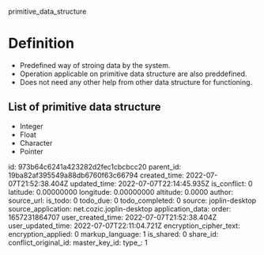 primitive_data_structure

  
# Definition
  
  
+ Predefined way of stroing data by the system.
+ Operation applicable on primitive data structure are also preddefined.
+ Does not need any other help from other data structure for functioning. 
  
## List of primitive data structure
  
  
+ Integer
+ Float
+ Character
+ Pointer
  

id: 973b64c6241a423282d2fec1cbcbcc20
parent_id: 19ba82af395549a88db6760f63c66794
created_time: 2022-07-07T21:52:38.404Z
updated_time: 2022-07-07T22:14:45.935Z
is_conflict: 0
latitude: 0.00000000
longitude: 0.00000000
altitude: 0.0000
author: 
source_url: 
is_todo: 0
todo_due: 0
todo_completed: 0
source: joplin-desktop
source_application: net.cozic.joplin-desktop
application_data: 
order: 1657231864707
user_created_time: 2022-07-07T21:52:38.404Z
user_updated_time: 2022-07-07T22:11:04.721Z
encryption_cipher_text: 
encryption_applied: 0
markup_language: 1
is_shared: 0
share_id: 
conflict_original_id: 
master_key_id: 
type_: 1